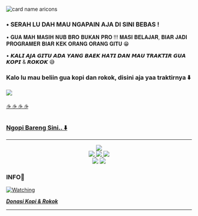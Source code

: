 ![card name aricons](https://cardivo.vercel.app/api?name=𝐀𝐑𝐈𝐂𝐎𝐍𝐒%20🇮🇩&description=𝗦𝗘𝗟𝗔𝗠𝗔𝗧%20𝗗𝗔𝗧𝗔𝗡𝗚%20𝗔𝗡𝗬𝗜𝗡𝗚%20𝗗𝗜%20𝗚𝗜𝗧𝗛𝗨𝗕%20𝗚𝗨𝗔%20%F0%9F%91%8B&image=https://telegra.ph/file/3b3e207c03ba7d24ec606.jpg?v=4&backgroundColor=%23ecf0f1&github=zigaz23&pattern=leaf&colorPattern=%23eaeaea)


<h3>• SERAH LU DAH MAU NGAPAIN AJA DI SINI BEBAS !</h3>


• 𝐆𝐔𝐀 𝐌𝐀𝐇 𝐌𝐀𝐒𝐈𝐇 𝐍𝐔𝐁 𝐁𝐑𝐎 𝐁𝐔𝐊𝐀𝐍 𝐏𝐑𝐎 !!!
𝐌𝐀𝐒𝐈 𝐁𝐄𝐋𝐀𝐉𝐀𝐑, 𝐁𝐈𝐀𝐑 𝐉𝐀𝐃𝐈 𝐏𝐑𝐎𝐆𝐑𝐀𝐌𝐄𝐑 𝐁𝐈𝐀𝐑 𝐊𝐄𝐊 𝐎𝐑𝐀𝐍𝐆 𝐎𝐑𝐀𝐍𝐆 𝐆𝐈𝐓𝐔 😁


• 𝙆𝘼𝙇𝙄 𝘼𝙅𝘼 𝙂𝙄𝙏𝙐 𝘼𝘿𝘼 𝙔𝘼𝙉𝙂 𝘽𝘼𝙀𝙆 𝙃𝘼𝙏𝙄 𝘿𝘼𝙉 𝙈𝘼𝙐 𝙏𝙍𝘼𝙆𝙏𝙄𝙍 𝙂𝙐𝘼 𝙆𝙊𝙋𝙄 & 𝙍𝙊𝙆𝙊𝙆 😅

<h3>Kalo lu mau beliin gua kopi dan rokok, disini aja yaa traktirnya ⬇️</h3>

<a href="https://sociabuzz.com/aricons/tribe"><img src="https://telegra.ph/file/d7ed0f4bdaf82b135b64a.png"/>
<h6>☕ ☕ ☕ ☕


### Ngopi Bareng Sini.. ⬇️
___________________________________
<p align="center">
  <a href="https://github.com/zigaz23"><img src="https://img.shields.io/badge/-GitHub-black?style=flat-square&logo=github" /> <br>
  <a href="https://instagram.com/ariasinathrya"><img src="https://img.shields.io/badge/Instagram-E4405F?style=for-the-badge&logo=instagram&logoColor=white"/> 
  <a href="https://wa.me/+6289501125346"><img src="https://img.shields.io/badge/WhatsApp-25D366?style=for-the-badge&logo=whatsapp&logoColor=white" />
  <a href="https://t.me/SilenceSpe4ks"><img src="https://img.shields.io/badge/Telegram-%230088cc.svg?&style=for-the-badge&logo=telegram&logoColor=white" /> <br>
  <a href="https://t.me/infobotmusik"><img src="https://img.shields.io/badge/Updates%20Channel-white.svg?style=for-the-badge&logo=Telegram"></a>
  <a href="https://youtu.be/WgeItwiifYs"><img src="https://img.shields.io/badge/YouTube-aricons21-ff0000?style=for-the-badge&logo=youtube&logoColor=ff0000&link=https://youtube.com/channel/UCQGj68QT7OTmrpZL2NFVXoQ" /><br>
  <a name=zigaz23&label=VIEWS&style=flat-square&color=orange" />

</p>

### INFO📌
<p><a href="https://komarev.com/ghpvc/?username=zigaz23&color=blue&style=flat-square&label=TOTAL+Views"><img title="Watching" src="https://komarev.com/ghpvc/?username=zigaz23&color=blue&style=flat-square&label=TOTAL+View"></a>
</p>

<b><i><strong><a href="https://sociabuzz.com/aricons/tribe">**Donasi Kopi & Rokok**</a></storng></i></b>
_________________
